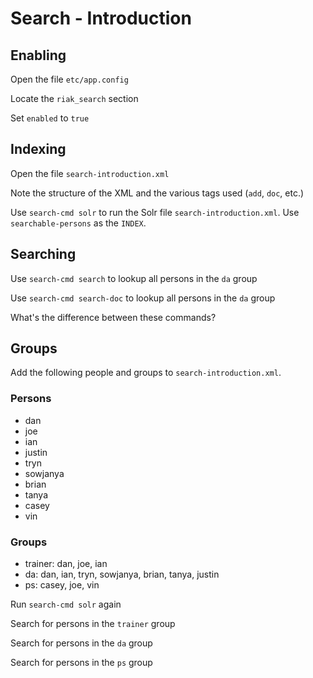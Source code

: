 # Search - Introduction

## Enabling

Open the file `etc/app.config`

Locate the `riak_search` section

Set `enabled` to `true`

## Indexing

Open the file `search-introduction.xml`

Note the structure of the XML and the various tags used (`add`, `doc`, etc.)

Use `search-cmd solr` to run the Solr file `search-introduction.xml`. Use 
`searchable-persons` as the `INDEX`.

## Searching

Use `search-cmd search` to lookup all persons in the `da` group

Use `search-cmd search-doc` to lookup all persons in the `da` group

What's the difference between these commands?

## Groups

Add the following people and groups to `search-introduction.xml`.

### Persons

* dan
* joe
* ian
* justin
* tryn
* sowjanya
* brian
* tanya
* casey
* vin

### Groups

* trainer: dan, joe, ian
* da: dan, ian, tryn, sowjanya, brian, tanya, justin
* ps: casey, joe, vin

Run `search-cmd solr` again

Search for persons in the `trainer` group

Search for persons in the `da` group

Search for persons in the `ps` group
